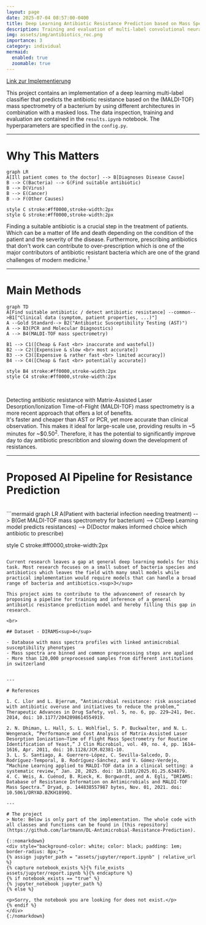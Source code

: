```yaml
---
layout: page
date: 2025-07-04 08:57:00-0400
title: Deep Learning Antibiotic Resistance Prediction based on Mass Spectrometry
description: Training and evaluation of multi-label convolutional neural network classifier with masked loss for the prediction of antibiotic resistance based on the (MALDI-TOF) mass spectrometry of a bacterium.
img: assets/img/antibiotics_roc.png
importance: 3
category: individual
mermaid:
  enabled: true
  zoomable: true
---
```


[Link zur Implementierung](https://github.com/lartmann/DL-Antimicrobial-Resistance-Prediction)

This project contains an implementation of a deep learning multi-label classifier that predicts the antibiotic resistance based on the (MALDI-TOF) mass spectrometry of a bacterium by using different architectures in combination with a masked loss. The data inspection, training and evaluation are contained in the `results.ipynb` notebook. The hyperparameters are specified in the `config.py`.

---

# Why This Matters

```mermaid
graph LR
A[Ill patient comes to the doctor] --> B[Diagnoses Disease Cause]
B --> C(Bacteria) --> G(Find suitable antibiotic)
B --> D(Virus)
B --> E(Cancer)
B --> F(Other Causes)

style C stroke:#ff0000,stroke-width:2px
style G stroke:#ff0000,stroke-width:2px
```

Finding a suitable antibiotic is a crucial step in the treatment of patients. Which can be a matter of life and death depending on the condition of the patient and the severity of the disease. Furthermore, prescribing antibiotics that don't work can contribute to over-prescription which is one of the major contributors of antibiotic resistant bacteria which are one of the grand challenges of modern medicine.<sup>1</sup>

---

# Main Methods

```mermaid
graph TD
A[Find suitable antibiotic / detect antibiotic resistance] --common-->B1["Clinical data (symptom, patient properties, ...)"]
A --Gold Standard--> B2("Antibiotic Susceptibility Testing (AST)")
A --> B3(PCR and Molecular Diagnostics)
A --> B4(MALDI-TOF mass spectrometry)

B1 --> C1([Cheap & Fast <br> inaccurate and wasteful])
B2 --> C2([Expensive & slow <br> most accurate])
B3 --> C3([Expensive & rather fast <br> limited accuracy])
B4 --> C4([Cheap & fast <br> potentially accurate])

style B4 stroke:#ff0000,stroke-width:2px
style C4 stroke:#ff0000,stroke-width:2px
```

<br>

Detecting antibiotic resistance with Matrix-Assisted Laser Desorption/Ionization Time-of-Flight (MALDI-TOF) mass spectrometry is a more recent approach that offers a lot of benefits. <br>
It's faster and cheaper than AST or PCR, yet more accurate than clinical observation. This makes it ideal for large-scale use, providing results in ~5 minutes for ~$0.50<sup>2</sup>.
Therefore, it has the potential to significantly improve day to day antibiotic prescribtion and slowing down the development of resistances.

---

# Proposed AI Pipeline for Resistance Prediction

<br>
```mermaid
graph LR 
A(Patient with bacterial infection needing treatment) --> B(Get MALDI-TOF mass spectrometry for bacterium) --> C(Deep Learning model predicts resistances) -->
D(Doctor makes informed choice which antibiotic to prescribe)

style C stroke:#ff0000,stroke-width:2px

```

Current research leaves a gap at general deep learning models for this task. Most research focuses on a small subset of bacteria species and antibiotics which leaves the field with many small models while practical implementation would require models that can handle a broad range of bacteria and antibiotics.<sup>3</sup>

This project aims to contribute to the advancement of research by proposing a pipeline for training and inference of a general antibiotic resistance prediction model and hereby filling this gap in research.

<br>

## Dataset - DIRAMS<sup>4</sup>

- Database with mass spectra profiles with linked antimicrobial susceptibility phenotypes
- Mass spectra are binned and common preprocessing steps are applied
- More than 120,000 preprocessed samples from different institutions in switzerland


---

# References

1. C. Llor and L. Bjerrum, “Antimicrobial resistance: risk associated with antibiotic overuse and initiatives to reduce the problem,” Therapeutic Advances in Drug Safety, vol. 5, no. 6, pp. 229–241, Dec. 2014, doi: 10.1177/2042098614554919.

2. N. Dhiman, L. Hall, S. L. Wohlfiel, S. P. Buckwalter, and N. L. Wengenack, “Performance and Cost Analysis of Matrix-Assisted Laser Desorption Ionization–Time of Flight Mass Spectrometry for Routine Identification of Yeast,” J Clin Microbiol, vol. 49, no. 4, pp. 1614–1616, Apr. 2011, doi: 10.1128/JCM.02381-10.
3. L. S. Santiago, A. Guerrero-López, C. Sevilla-Salcedo, D. Rodríguez-Temporal, B. Rodríguez-Sánchez, and V. Gómez-Verdejo, “Machine Learning applied to MALDI-TOF data in a clinical setting: a systematic review,” Jan. 28, 2025. doi: 10.1101/2025.01.25.634879.
4. C. Weis, A. Cuénod, B. Rieck, K. Borgwardt, and A. Egli, “DRIAMS: Database of Resistance Information on Antimicrobials and MALDI-TOF Mass Spectra.” Dryad, p. 144838557987 bytes, Nov. 01, 2021. doi: 10.5061/DRYAD.BZKH1899Q.

---

# The project
> Note: Below is only part of the implementation. The whole code with all classes and functions can be found in [this repository](https://github.com/lartmann/DL-Antimicrobial-Resistance-Prediction).

{::nomarkdown}
<div style="background-color: white; color: black; padding: 1em; border-radius: 8px;">
{% assign jupyter_path = "assets/jupyter/report.ipynb" | relative_url %}
{% capture notebook_exists %}{% file_exists assets/jupyter/report.ipynb %}{% endcapture %}
{% if notebook_exists == "true" %}
{% jupyter_notebook jupyter_path %}
{% else %}

<p>Sorry, the notebook you are looking for does not exist.</p>
{% endif %}
</div>
{:/nomarkdown}
```
